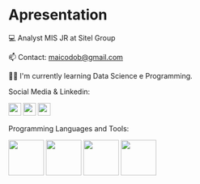 # Apresentation
💻 Analyst MIS JR at Sitel Group

📫 Contact: maicodob@gmail.com

👨‍💻 I'm currently learning Data Science e Programming.

Social Media & Linkedin:


[<img height="25m" src="https://camo.githubusercontent.com/927d6b3961fa048ff7303daf291cb5869dfa25018997cf8c1373c2f6a85b1458/68747470733a2f2f696d672e736869656c64732e696f2f62616467652f2d476d61696c2d2532333333333f7374796c653d666f722d7468652d6261646765266c6f676f3d676d61696c266c6f676f436f6c6f723d7768697465">](mailto:maicodob@gmail.com)
[<img height="25m" src="https://img.shields.io/badge/Instagram-E4405F?style=for-the-badge&logo=instagram&logoColor=white"/>](https://www.instagram.com/maicoaranha/)
[<img height="25m" src="https://img.shields.io/badge/LinkedIn-0077B5?style=for-the-badge&logo=linkedin&logoColor=white"/>](https://www.linkedin.com/in/maycon-aranha-319b87193/)

Programming Languages and Tools:

<img height="70m" src="https://cdn.jsdelivr.net/gh/devicons/devicon/icons/python/python-original-wordmark.svg" /> <img height="70m" src="https://cl9.com.br/wp-content/uploads/2020/03/quais-as-diferencas-entre-as-versoes-do-sql-server-p10dnfny4wpoh5oxcvtewb4ezm48eemcycsg2jvhl4.jpg" /> <img height="70m" src="https://catracalivre.com.br/wp-content/uploads/2016/12/excel-450x253.png"/>  <img height="70m" src="https://www.insisoc.org/wp-content/uploads/2019/05/Logo-cuadrado-con-letra-Power-BI.png" /> 
